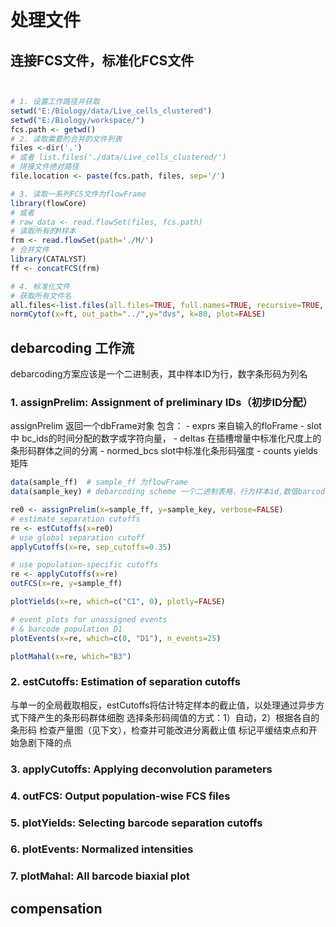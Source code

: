 # 处理文件
## 连接FCS文件，标准化FCS文件
```R


# 1. 设置工作路径并获取
setwd("E:/Biology/data/Live_cells_clustered")
setwd("E:/Biology/workspace/")
fcs.path <- getwd()
# 2. 读取需要的合并的文件列表
files <-dir('.')
# 或者 list.files('./data/Live_cells_clustered/')
# 拼接文件绝对路径
file.location <- paste(fcs.path, files, sep='/')

# 3. 读取一系列FCS文件为flowFrame
library(flowCore)
# 或者
# raw_data <- read.flowSet(files, fcs.path)
# 读取所有的M样本
frm <- read.flowSet(path='./M/')
# 合并文件
library(CATALYST)
ff <- concatFCS(frm)

# 4. 标准化文件
# 获取所有文件名
all.files<-list.files(all.files=TRUE, full.names=TRUE, recursive=TRUE, include.dirs=FALSE)
normCytof(x=ft, out_path="../",y="dvs", k=80, plot=FALSE)
```

## debarcoding 工作流

debarcoding方案应该是一个二进制表，其中样本ID为行，数字条形码为列名
### 1. assignPrelim: Assignment of preliminary IDs（初步ID分配）
assignPrelim 返回一个dbFrame对象
包含：
	- exprs 来自输入的floFrame
	- slot中 bc_ids的时间分配的数字或字符向量，
	- deltas 在插槽增量中标准化尺度上的条形码群体之间的分离
	- normed_bcs slot中标准化条形码强度
	- counts yields 矩阵
```R
data(sample_ff)  # sample_ff 为flowFrame
data(sample_key) # debarcoding scheme 一个二进制表格，行为样本id,数值barcode mass为列名

re0 <- assignPrelim(x=sample_ff, y=sample_key, verbose=FALSE)
# estimate separation cutoffs
re <- estCutoffs(x=re0)
# use global separation cutoff
applyCutoffs(x=re, sep_cutoffs=0.35)

# use population-specific cutoffs
re <- applyCutoffs(x=re)
outFCS(x=re, y=sample_ff)

plotYields(x=re, which=c("C1", 0), plotly=FALSE)

# event plots for unassigned events
# & barcode population D1
plotEvents(x=re, which=c(0, "D1"), n_events=25)

plotMahal(x=re, which="B3")

```
### 2. estCutoffs: Estimation of separation cutoffs
与单一的全局截取相反，estCutoffs将估计特定样本的截止值，以处理通过异步方式下降产生的条形码群体细胞
选择条形码阈值的方式：1）自动，2）根据各自的条形码
检查产量图（见下文），检查并可能改进分离截止值
标记平缓结束点和开始急剧下降的点

### 3. applyCutoffs: Applying deconvolution parameters
### 4. outFCS: Output population-wise FCS files
### 5. plotYields: Selecting barcode separation cutoffs
### 6. plotEvents: Normalized intensities
### 7. plotMahal: All barcode biaxial plot

## compensation

